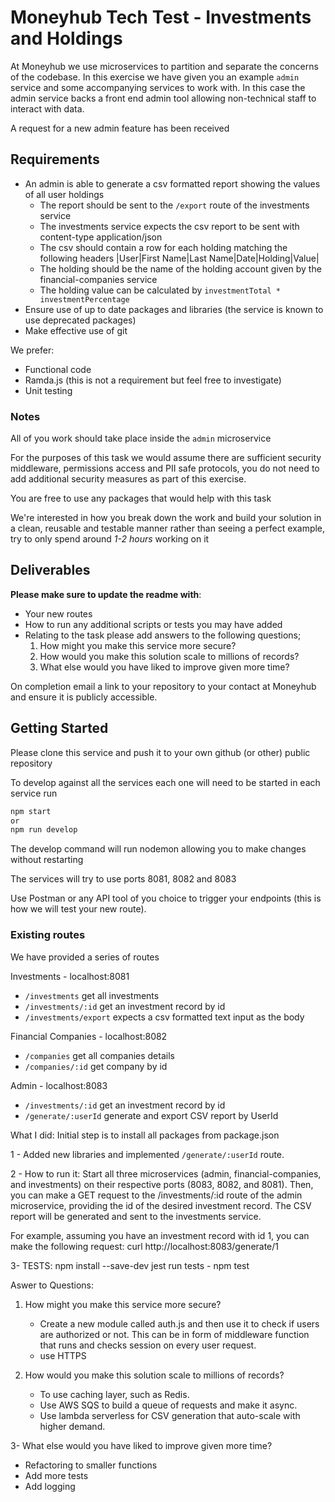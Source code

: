 # Moneyhub Tech Test - Investments and Holdings

At Moneyhub we use microservices to partition and separate the concerns of the codebase. In this exercise we have given you an example `admin` service and some accompanying services to work with. In this case the admin service backs a front end admin tool allowing non-technical staff to interact with data.

A request for a new admin feature has been received

## Requirements

- An admin is able to generate a csv formatted report showing the values of all user holdings
    - The report should be sent to the `/export` route of the investments service
    - The investments service expects the csv report to be sent with content-type application/json 
    - The csv should contain a row for each holding matching the following headers
    |User|First Name|Last Name|Date|Holding|Value|
    - The holding should be the name of the holding account given by the financial-companies service
    - The holding value can be calculated by `investmentTotal * investmentPercentage`
- Ensure use of up to date packages and libraries (the service is known to use deprecated packages)
- Make effective use of git

We prefer:
- Functional code 
- Ramda.js (this is not a requirement but feel free to investigate)
- Unit testing

### Notes
All of you work should take place inside the `admin` microservice

For the purposes of this task we would assume there are sufficient security middleware, permissions access and PII safe protocols, you do not need to add additional security measures as part of this exercise.

You are free to use any packages that would help with this task

We're interested in how you break down the work and build your solution in a clean, reusable and testable manner rather than seeing a perfect example, try to only spend around *1-2 hours* working on it

## Deliverables
**Please make sure to update the readme with**:

- Your new routes
- How to run any additional scripts or tests you may have added
- Relating to the task please add answers to the following questions;
    1. How might you make this service more secure?
    2. How would you make this solution scale to millions of records?
    3. What else would you have liked to improve given more time?
  

On completion email a link to your repository to your contact at Moneyhub and ensure it is publicly accessible.

## Getting Started

Please clone this service and push it to your own github (or other) public repository

To develop against all the services each one will need to be started in each service run

```bash
npm start
or
npm run develop
```

The develop command will run nodemon allowing you to make changes without restarting

The services will try to use ports 8081, 8082 and 8083

Use Postman or any API tool of you choice to trigger your endpoints (this is how we will test your new route).

### Existing routes
We have provided a series of routes 

Investments - localhost:8081
- `/investments` get all investments
- `/investments/:id` get an investment record by id
- `/investments/export` expects a csv formatted text input as the body

Financial Companies - localhost:8082
- `/companies` get all companies details
- `/companies/:id` get company by id

Admin - localhost:8083
- `/investments/:id` get an investment record by id
- `/generate/:userId` generate and export CSV report by UserId

What I did:
Initial step is to install all packages from package.json

1 - Added new libraries and implemented `/generate/:userId` route. 

2 - How to run it: 
Start all three microservices (admin, financial-companies, and investments) on their respective ports (8083, 8082, and 8081). Then, you can make a GET request to the /investments/:id route of the admin microservice, providing the id of the desired investment record. The CSV report will be generated and sent to the investments service.

For example, assuming you have an investment record with id 1, you can make the following request:
curl http://localhost:8083/generate/1

3- TESTS:
npm install --save-dev jest
run tests - npm test

 
Aswer to Questions: 

1. How might you make this service more secure?
   - Create a new module called auth.js and then use it to check if users are authorized or not.
   This can be in form of middleware function that runs and checks session on every user request. 
   - use HTTPS

2. How would you make this solution scale to millions of records?
   - To use caching layer, such as Redis. 
   - Use AWS SQS to build a queue of requests and make it async. 
   - Use lambda serverless for CSV generation that auto-scale with higher demand. 

3- What else would you have liked to improve given more time?
   - Refactoring to smaller functions 
   - Add more tests 
   - Add logging
